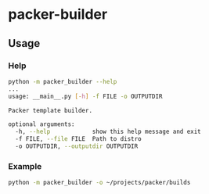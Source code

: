 # packer-builder

## Usage

### Help

```bash
python -m packer_builder --help
...
usage: __main__.py [-h] -f FILE -o OUTPUTDIR

Packer template builder.

optional arguments:
  -h, --help            show this help message and exit
  -f FILE, --file FILE  Path to distro
  -o OUTPUTDIR, --outputdir OUTPUTDIR
```

### Example

```bash
python -m packer_builder -o ~/projects/packer/builds
```
